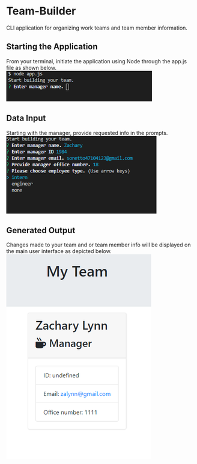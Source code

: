 # Team-Builder
CLI application for organizing work teams and team member information.

## Starting the Application
<p>From your terminal, initiate the application using Node through the app.js file as shown below.
<img src = nodePrompt.PNG>

## Data Input
<p>Starting with the manager, provide requested info in the prompts.  
<img src = managerQuestions.PNG>

## Generated Output
<p>Changes made to your team and or team member info will be displayed on the main user interface as depicted below.
<img src = teamMember.PNG>